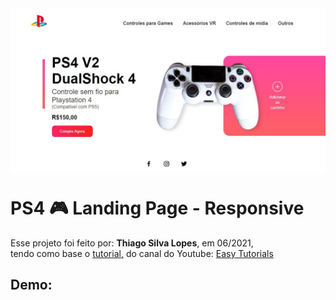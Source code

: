 <!---->
<div align="center">
<img src="./ReadMeFiles/app.jpg" align="center">
</div>

# PS4 🎮 Landing Page - Responsive

<p>Esse projeto foi feito por: <strong>Thiago Silva Lopes</strong>, em 06/2021,</br>
tendo como base o <a href="https://www.youtube.com/watch?v=lAOkx2yZESY" target="_blank">tutorial,</a>
do canal do Youtube: <a href="https://www.youtube.com/channel/UCkjoHfkLEy7ZT4bA2myJ8xA" target="_blank">
Easy Tutorials</a></p>

## Demo:
